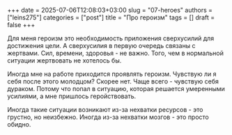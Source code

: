 +++ 
date        = 2025-07-06T12:08:03+03:00
slug        = "07-heroes"
authors     = ["leins275"]
categories  = ["post"]
title       = "Про героизм"
tags        = []
draft       = false
+++

Для меня героизм это необходимость приложения сверхусилий для достижения цели. А сверхусилия в первую очередь связаны с жертвами. Сил, времени, здоровья - не важно. Того, чем в нормальной ситуации жертвовать не хотелось бы. 

Иногда мне на работе приходится проявлять героизм. Чувствую ли я себя после этого молодцом? Скорее нет. Чаще всего - чувствую себя дураком. Потому что попал в ситуацию, которая решается умеренными усилиями, а мне пришлось геройствовать. 

Иногда такие ситуации возникают из-за нехватки ресурсов - это грустно, но неизбежно. Иногда из-за нехватки мозгов - это просто обидно.